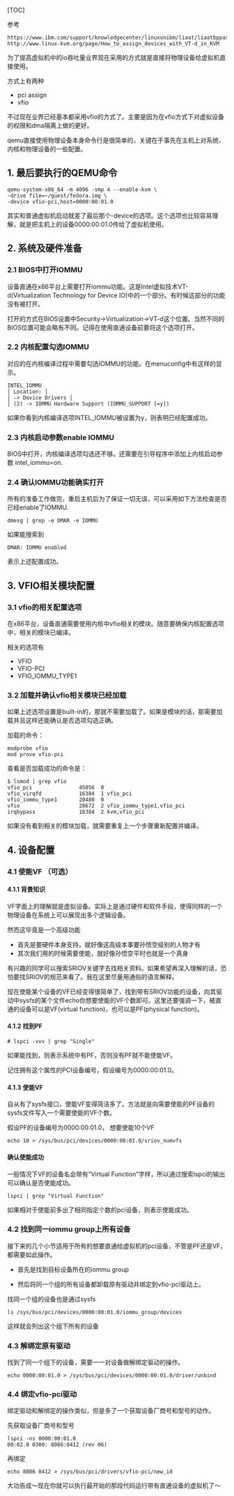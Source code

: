[TOC]

参考

```
https://www.ibm.com/support/knowledgecenter/linuxonibm/liaat/liaatbppassthrougtask.htm
http://www.linux-kvm.org/page/How_to_assign_devices_with_VT-d_in_KVM
```


为了提高虚拟机中的io吞吐量业界现在采用的方式就是直接将物理设备给虚拟机直接使用。

方式上有两种

- pci assign
- vfio

不过现在业界已经基本都采用vfio的方式了。主要是因为在vfio方式下对虚拟设备的权限和dma隔离上做的更好。

qemu直接使用物理设备本身命令行是很简单的，关键在于事先在主机上对系统、内核和物理设备的一些配置。

## 1. 最后要执行的QEMU命令

```
qemu-system-x86_64 -m 4096 -smp 4 --enable-kvm \
-drive file=~/guest/fedora.img \
-device vfio-pci,host=0000:00:01.0
```

其实和普通虚拟机启动就差了最后那个-device的选项。这个选项也比较容易理解，就是把主机上的设备0000:00:01.0传给了虚拟机使用。

## 2. 系统及硬件准备

### 2.1 BIOS中打开IOMMU

设备直通在x86平台上需要打开iommu功能。这是Intel虚拟技术VT-d(Virtualization Technology for Device IO)中的一个部分。有时候这部分的功能没有被打开。

打开的方式在BIOS设置中Security->Virtualization->VT-d这个位置。当然不同的BIOS位置可能会略有不同。记得在使用直通设备前要将这个选项打开。

### 2.2 内核配置勾选IOMMU

对应的在内核编译过程中需要勾选IOMMU的功能。在menuconfig中有这样的显示。

```
INTEL_IOMMU 
│ Location: │ 
│ -> Device Drivers │ 
│ (2) -> IOMMU Hardware Support (IOMMU_SUPPORT [=y])
```

如果你看到内核编译选项INTEL_IOMMU被设置为y，则表明已经配置成功。

### 2.3 内核启动参数enable IOMMU

BIOS中打开，内核编译选项勾选还不够。还需要在引导程序中添加上内核启动参数 intel\_iommu=on.

### 2.4 确认IOMMU功能确实打开

所有的准备工作做完，重启主机后为了保证一切无误，可以采用如下方法检查是否已经enable了IOMMU.

```
dmesg | grep -e DMAR -e IOMMU
```

如果能搜索到

```
DMAR: IOMMU enabled
```

表示上述配置成功。

## 3. VFIO相关模块配置

### 3.1 vfio的相关配置选项

在x86平台，设备直通需要使用内核中vfio相关的模块。随意要确保内核配置选项中，相关的模块已编译。

相关的选项有

- VFIO
- VFIO-PCI
- VFIO_IOMMU_TYPE1

### 3.2 加载并确认vfio相关模块已经加载

如果上述选项设置是built-in的，那就不需要加载了。如果是模块的话，那需要加载并且这样还能确认是否选项勾选正确。

加载的命令：

```
modprobe vfio
mod prove vfio-pci
```

查看是否加载成功的命令是：

```
$ lsmod | grep vfio
vfio_pci               45056  0
vfio_virqfd            16384  1 vfio_pci
vfio_iommu_type1       20480  0
vfio                   28672  2 vfio_iommu_type1,vfio_pci
irqbypass              16384  2 kvm,vfio_pci
```

如果没有看到相关的模块加载，就需要重复上一个步骤重新配置并编译。

## 4. 设备配置

### 4.1 使能VF （可选）

#### 4.1.1 背景知识

VF字面上的理解就是虚拟设备。实际上是通过硬件和软件手段，使得同样的一个物理设备在系统上可以展现出多个逻辑设备。

然而这毕竟是一个高级功能 

* 首先是要硬件本身支持，就好像这高级本事要孙悟空级别的人物才有 
* 其次我们用的时候需要使能，就好像孙悟空平时也就是一个真身

有兴趣的同学可以搜索SRIOV关键字去找相关资料。如果希望再深入理解的话，恐怕要找SRIOV的规范来看了。我在这里尽量用通俗的语言解释。

现在使能某个设备的VF已经变得很简单了，找到带有SRIOV功能的设备，向其驱动中sysfs的某个文件echo你想要使能的VF个数即可。这里还要强调一下，被直通的设备可以是VF(virtual function)，也可以是PF(physical function)。

#### 4.1.2 找到PF

```
# lspci -vvv | grep "Single"
```

如果能找到，则表示系统中有PF，否则没有PF就不能使能VF。

记住拥有这个属性的PCI设备编号，假设编号为0000:00:01.0。

#### 4.1.3 使能VF

自从有了sysfs接口，使能VF变得简洁多了。方法就是向需要使能的PF设备的sysfs文件写入一个需要使能的VF个数。

假设PF的设备编号为0000:00:01.0， 想要使能10个VF

```
echo 10 > /sys/bus/pci/devices/0000:00:01.0/sriov_numvfs
```

#### 确认使能成功

一般情况下VF的设备名会带有”Virtual Function”字样，所以通过搜索lspci的输出可以确认是否使能成功。

```
lspci | grep "Virtual Function"
```

如果相对于使能前多出了相同指定个数的pci设备，则表示使能成功。

### 4.2 找到同一iommu group上所有设备

接下来的几个小节适用于所有的想要直通给虚拟机的pci设备，不管是PF还是VF，都需要如此操作。

- 首先是找到目标设备所在的iommu group

- 然后将同一个组的所有设备都卸载原有驱动并绑定到vfio-pci驱动上。

找同一个组的设备也是通过sysfs

```
ls /sys/bus/pci/devices/0000:00:01.0/iommu_group/devices
```

这样就会列出这个组下所有的设备

### 4.3 解绑定原有驱动

找到了同一个组下的设备，需要一一对设备做解绑定驱动的操作。

```
echo 0000:00:01.0 > /sys/bus/pci/devices/0000:00:01.0/driver/unbind
```

### 4.4 绑定vfio-pci驱动

绑定驱动和解绑定的操作类似，但是多了一个获取设备厂商号和型号的动作。

先获取设备厂商号和型号

```
lspci -ns 0000:00:01.0
00:02.0 0300: 8086:0412 (rev 06)
```

再绑定

```
echo 8086 0412 > /sys/bus/pci/drivers/vfio-pci/new_id
```

大功告成～现在你就可以执行最开始的那段代码运行带有直通设备的虚拟机了～